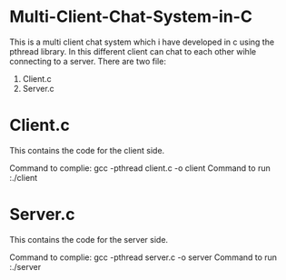 # Multi-Client-Chat-System-in-C
This is a multi client chat system which i have developed in c using the pthread library.
In this different client can chat to each other wihle connecting to a server.
There are two file:
1. Client.c
2. Server.c
# Client.c
This contains the code for the client side.

Command to complie: gcc -pthread client.c -o client
Command to run :./client <ip>
# Server.c
This contains the code for the server side.

Command to complie: gcc -pthread server.c -o server
Command to run :./server
  
